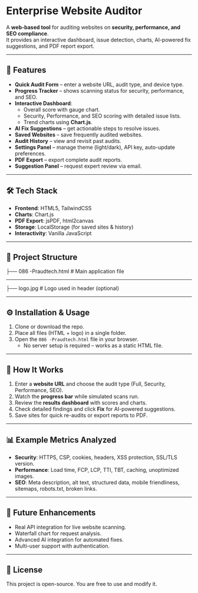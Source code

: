 
# Enterprise Website Auditor

A **web-based tool** for auditing websites on **security, performance, and SEO compliance**.  
It provides an interactive dashboard, issue detection, charts, AI-powered fix suggestions, and PDF report export.

---

## 🚀 Features

- **Quick Audit Form** – enter a website URL, audit type, and device type.  
- **Progress Tracker** – shows scanning status for security, performance, and SEO.  
- **Interactive Dashboard**:
  - Overall score with gauge chart.
  - Security, Performance, and SEO scoring with detailed issue lists.
  - Trend charts using **Chart.js**.
- **AI Fix Suggestions** – get actionable steps to resolve issues.  
- **Saved Websites** – save frequently audited websites.  
- **Audit History** – view and revisit past audits.  
- **Settings Panel** – manage theme (light/dark), API key, auto-update preferences.  
- **PDF Export** – export complete audit reports.  
- **Suggestion Panel** – request expert review via email.  

---

## 🛠️ Tech Stack

- **Frontend**: HTML5, TailwindCSS  
- **Charts**: Chart.js  
- **PDF Export**: jsPDF, html2canvas  
- **Storage**: LocalStorage (for saved sites & history)  
- **Interactivity**: Vanilla JavaScript  

---

## 📂 Project Structure

├── 086 -Praudtech.html # Main application file

---

├── logo.jpg # Logo used in header (optional)


---

## ⚙️ Installation & Usage

1. Clone or download the repo.  
2. Place all files (HTML + logo) in a single folder.  
3. Open the `086 -Praudtech.html` file in your browser.  
   - No server setup is required – works as a static HTML file.  

---

## 📖 How It Works

1. Enter a **website URL** and choose the audit type (Full, Security, Performance, SEO).  
2. Watch the **progress bar** while simulated scans run.  
3. Review the **results dashboard** with scores and charts.  
4. Check detailed findings and click **Fix** for AI-powered suggestions.  
5. Save sites for quick re-audits or export reports to PDF.  

---

## 📊 Example Metrics Analyzed

- **Security**: HTTPS, CSP, cookies, headers, XSS protection, SSL/TLS version.  
- **Performance**: Load time, FCP, LCP, TTI, TBT, caching, unoptimized images.  
- **SEO**: Meta description, alt text, structured data, mobile friendliness, sitemaps, robots.txt, broken links.  

---

## 🔮 Future Enhancements

- Real API integration for live website scanning.  
- Waterfall chart for request analysis.  
- Advanced AI integration for automated fixes.  
- Multi-user support with authentication.  

---

## 📄 License

This project is open-source. You are free to use and modify it.  



